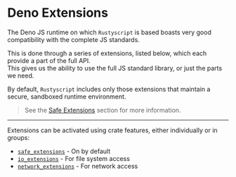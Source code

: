 # Deno Extensions

The Deno JS runtime on which `Rustyscript` is based boasts very good compatibility with the complete JS standards.

This is done through a series of extensions, listed below, which each provide a part of the full API.  
This gives us the ability to use the full JS standard library, or just the parts we need.

By default, `Rustyscript` includes only those extensions that maintain a secure, sandboxed runtime environment.
> See the [Safe Extensions](safe_extensions.md) section for more information.

-----


Extensions can be activated using crate features, either individually or in groups:
- [`safe_extensions`](safe_extensions.md) - On by default
- [`io_extensions`](io_extensions.md) - For file system access
- [`network_extensions`](network_extensions.md) - For network access